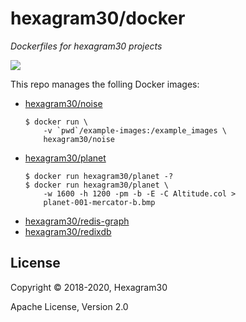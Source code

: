 # hexagram30/docker

*Dockerfiles for hexagram30 projects*

[![][logo]][logo-large]


This repo manages the folling Docker images:

* [hexagram30/noise](https://hub.docker.com/r/hexagram30/noise)
	```
	$ docker run \
		-v `pwd`/example-images:/example_images \
		hexagram30/noise
	```
* [hexagram30/planet](https://hub.docker.com/r/hexagram30/planet)
	```
	$ docker run hexagram30/planet -?
	$ docker run hexagram30/planet \
  		-w 1600 -h 1200 -pm -b -E -C Altitude.col >
		planet-001-mercator-b.bmp
	```
* [hexagram30/redis-graph](https://hub.docker.com/r/hexagram30/redis-graph)
* [hexagram30/redixdb](https://hub.docker.com/r/hexagram30/redixdb)

## License

Copyright © 2018-2020, Hexagram30

Apache License, Version 2.0


<!-- Named page links below: /-->

[logo]: https://raw.githubusercontent.com/hexagram30/resources/master/branding/logo/h30-logo-2-long-with-text-x695.png
[logo-large]: https://raw.githubusercontent.com/hexagram30/resources/master/branding/logo/h30-logo-2-long-with-text-x3440.png
